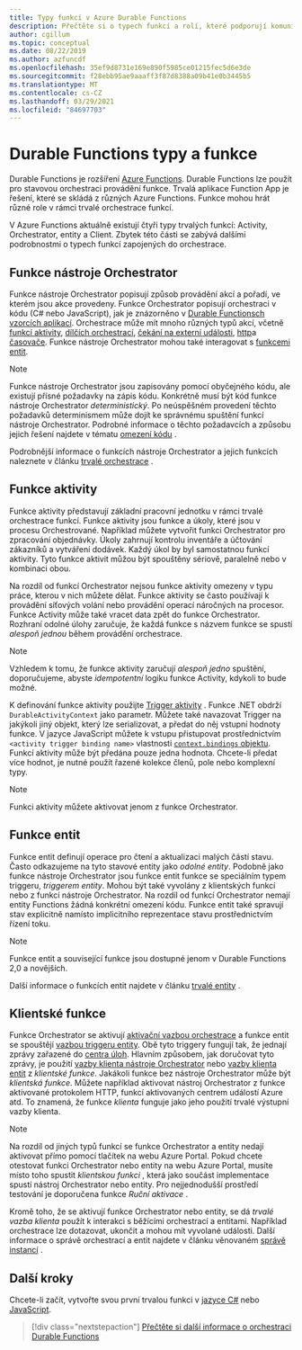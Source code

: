 ```yaml
---
title: Typy funkcí v Azure Durable Functions
description: Přečtěte si o typech funkcí a rolí, které podporují komunikaci typu Function-to-Function v Durable Functions orchestrace v Azure Functions.
author: cgillum
ms.topic: conceptual
ms.date: 08/22/2019
ms.author: azfuncdf
ms.openlocfilehash: 35ef9d8731e169e890f5985ce01215fec5d6e3de
ms.sourcegitcommit: f28ebb95ae9aaaff3f87d8388a09b41e0b3445b5
ms.translationtype: MT
ms.contentlocale: cs-CZ
ms.lasthandoff: 03/29/2021
ms.locfileid: "84697703"
---
```

# <a name="durable-functions-types-and-features"></a>Durable Functions typy a funkce

Durable Functions je rozšíření [Azure Functions](../functions-overview.md). Durable Functions lze použít pro stavovou orchestraci provádění funkce. Trvalá aplikace Function App je řešení, které se skládá z různých Azure Functions. Funkce mohou hrát různé role v rámci trvalé orchestrace funkcí. 

V Azure Functions aktuálně existují čtyři typy trvalých funkcí: Activity, Orchestrator, entity a Client. Zbytek této části se zabývá dalšími podrobnostmi o typech funkcí zapojených do orchestrace.

## <a name="orchestrator-functions"></a>Funkce nástroje Orchestrator

Funkce nástroje Orchestrator popisují způsob provádění akcí a pořadí, ve kterém jsou akce provedeny. Funkce Orchestrator popisují orchestraci v kódu (C# nebo JavaScript), jak je znázorněno v [Durable Functionsch vzorcích aplikací](durable-functions-overview.md#application-patterns). Orchestrace může mít mnoho různých typů akcí, včetně [funkcí aktivity](#activity-functions), [dílčích orchestrací](durable-functions-orchestrations.md#sub-orchestrations), [čekání na externí události](durable-functions-orchestrations.md#external-events), [http](durable-functions-http-features.md)a [časovače](durable-functions-orchestrations.md#durable-timers). Funkce nástroje Orchestrator mohou také interagovat s [funkcemi entit](#entity-functions).

> [!NOTE]
> Funkce nástroje Orchestrator jsou zapisovány pomocí obyčejného kódu, ale existují přísné požadavky na zápis kódu. Konkrétně musí být kód funkce nástroje Orchestrator *deterministický*. Po neúspěšném provedení těchto požadavků determinismem může dojít ke správnému spuštění funkcí nástroje Orchestrator. Podrobné informace o těchto požadavcích a způsobu jejich řešení najdete v tématu [omezení kódu](durable-functions-code-constraints.md) .

Podrobnější informace o funkcích nástroje Orchestrator a jejich funkcích naleznete v článku [trvalé orchestrace](durable-functions-orchestrations.md) .

## <a name="activity-functions"></a>Funkce aktivity

Funkce aktivity představují základní pracovní jednotku v rámci trvalé orchestrace funkcí. Funkce aktivity jsou funkce a úkoly, které jsou v procesu Orchestrované. Například můžete vytvořit funkci Orchestrator pro zpracování objednávky. Úkoly zahrnují kontrolu inventáře a účtování zákazníků a vytváření dodávek. Každý úkol by byl samostatnou funkcí aktivity. Tyto funkce aktivit můžou být spouštěny sériově, paralelně nebo v kombinaci obou.

Na rozdíl od funkcí Orchestrator nejsou funkce aktivity omezeny v typu práce, kterou v nich můžete dělat. Funkce aktivity se často používají k provádění síťových volání nebo provádění operací náročných na procesor. Funkce Activity může také vracet data zpět do funkce Orchestrator. Rozhraní odolné úlohy zaručuje, že každá funkce s názvem funkce se spustí *alespoň jednou* během provádění orchestrace.

> [!NOTE]
> Vzhledem k tomu, že funkce aktivity zaručují *alespoň jedno* spuštění, doporučujeme, abyste *idempotentní* logiku funkce Activity, kdykoli to bude možné.

K definování funkce aktivity použijte [Trigger aktivity](durable-functions-bindings.md#activity-trigger) . Funkce .NET obdrží `DurableActivityContext` jako parametr. Můžete také navazovat Trigger na jakýkoli jiný objekt, který lze serializovat, a předat do něj vstupní hodnoty funkce. V jazyce JavaScript můžete k vstupu přistupovat prostřednictvím `<activity trigger binding name>` vlastnosti [ `context.bindings` objektu](../functions-reference-node.md#bindings). Funkcí aktivity může být předána pouze jedna hodnota. Chcete-li předat více hodnot, je nutné použít řazené kolekce členů, pole nebo komplexní typy.

> [!NOTE]
> Funkci aktivity můžete aktivovat jenom z funkce Orchestrator.

## <a name="entity-functions"></a>Funkce entit

Funkce entit definují operace pro čtení a aktualizaci malých částí stavu. Často odkazujeme na tyto stavové entity jako *odolné entity*. Podobně jako funkce nástroje Orchestrator jsou funkce entit funkce se speciálním typem triggeru, *triggerem entity*. Mohou být také vyvolány z klientských funkcí nebo z funkcí nástroje Orchestrator. Na rozdíl od funkcí Orchestrator nemají entity Functions žádná konkrétní omezení kódu. Funkce entit také spravují stav explicitně namísto implicitního reprezentace stavu prostřednictvím řízení toku.

> [!NOTE]
> Funkce entit a související funkce jsou dostupné jenom v Durable Functions 2,0 a novějších.

Další informace o funkcích entit najdete v článku [trvalé entity](durable-functions-entities.md) .

## <a name="client-functions"></a>Klientské funkce

Funkce Orchestrator se aktivují [aktivační vazbou orchestrace](durable-functions-bindings.md#orchestration-trigger) a funkce entit se spouštějí [vazbou triggeru entity](durable-functions-bindings.md#entity-trigger). Obě tyto triggery fungují tak, že jednají zprávy zařazené do [centra úloh](durable-functions-task-hubs.md). Hlavním způsobem, jak doručovat tyto zprávy, je použití [vazby klienta nástroje Orchestrator](durable-functions-bindings.md#orchestration-client) nebo [vazby klienta entit](durable-functions-bindings.md#entity-client) z *klientské funkce*. Jakákoli funkce bez nástroje Orchestrator může být *klientská funkce*. Můžete například aktivovat nástroj Orchestrator z funkce aktivované protokolem HTTP, funkcí aktivovaných centrem událostí Azure atd. To znamená, že funkce *klienta* funguje jako jeho použití trvalé výstupní vazby klienta.

> [!NOTE]
> Na rozdíl od jiných typů funkcí se funkce Orchestrator a entity nedají aktivovat přímo pomocí tlačítek na webu Azure Portal. Pokud chcete otestovat funkci Orchestrator nebo entity na webu Azure Portal, musíte místo toho spustit *klientskou funkci* , která jako součást implementace spustí nástroj Orchestrator nebo entity. Pro nejjednodušší prostředí testování je doporučena funkce *Ruční aktivace* .

Kromě toho, že se aktivují funkce Orchestrator nebo entity, se dá *trvalé vazba klienta* použít k interakci s běžícími orchestrací a entitami. Například orchestrace lze dotazovat, ukončit a mohou mít vyvolané události. Další informace o správě orchestrací a entit najdete v článku věnovaném [správě instancí](durable-functions-instance-management.md) .

## <a name="next-steps"></a>Další kroky

Chcete-li začít, vytvořte svou první trvalou funkci v [jazyce C#](durable-functions-create-first-csharp.md) nebo [JavaScript](quickstart-js-vscode.md).

> [!div class="nextstepaction"]
> [Přečtěte si další informace o orchestraci Durable Functions](durable-functions-orchestrations.md)